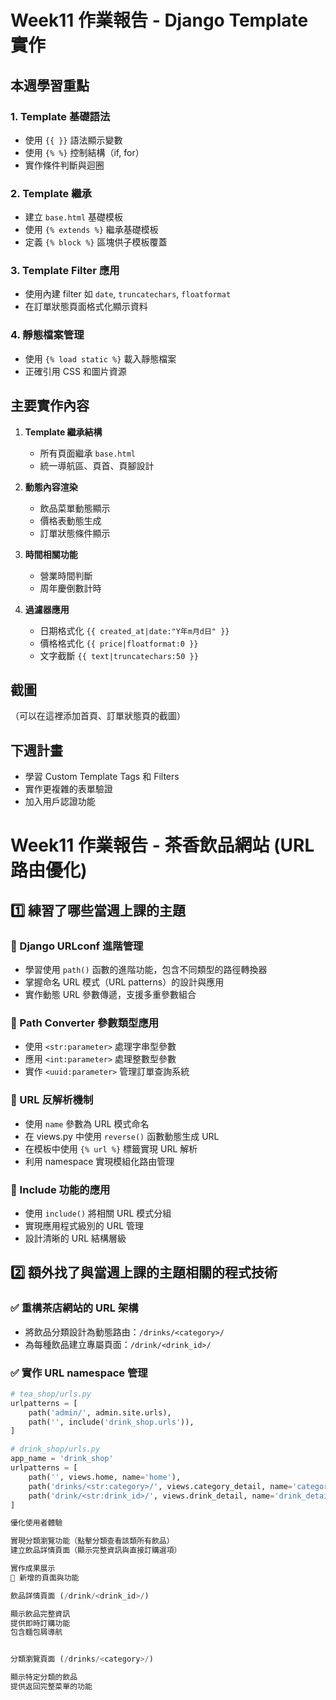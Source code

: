 # Week11 作業報告 - Django Template 實作

## 本週學習重點

### 1. Template 基礎語法
- 使用 `{{ }}` 語法顯示變數
- 使用 `{% %}` 控制結構（if, for）
- 實作條件判斷與迴圈

### 2. Template 繼承
- 建立 `base.html` 基礎模板
- 使用 `{% extends %}` 繼承基礎模板
- 定義 `{% block %}` 區塊供子模板覆蓋

### 3. Template Filter 應用
- 使用內建 filter 如 `date`, `truncatechars`, `floatformat`
- 在訂單狀態頁面格式化顯示資料

### 4. 靜態檔案管理
- 使用 `{% load static %}` 載入靜態檔案
- 正確引用 CSS 和圖片資源

## 主要實作內容

1. **Template 繼承結構**
   - 所有頁面繼承 `base.html`
   - 統一導航區、頁首、頁腳設計

2. **動態內容渲染**
   - 飲品菜單動態顯示
   - 價格表動態生成
   - 訂單狀態條件顯示

3. **時間相關功能**
   - 營業時間判斷
   - 周年慶倒數計時

4. **過濾器應用**
   - 日期格式化 `{{ created_at|date:"Y年m月d日" }}`
   - 價格格式化 `{{ price|floatformat:0 }}`
   - 文字截斷 `{{ text|truncatechars:50 }}`

## 截圖

（可以在這裡添加首頁、訂單狀態頁的截圖）

## 下週計畫

- 學習 Custom Template Tags 和 Filters
- 實作更複雜的表單驗證
- 加入用戶認證功能

# Week11 作業報告 - 茶香飲品網站 (URL 路由優化)

## 1️⃣ 練習了哪些當週上課的主題

### 🔹 Django URLconf 進階管理
- 學習使用 `path()` 函數的進階功能，包含不同類型的路徑轉換器
- 掌握命名 URL 模式（URL patterns）的設計與應用
- 實作動態 URL 參數傳遞，支援多重參數組合

### 🔹 Path Converter 參數類型應用
- 使用 `<str:parameter>` 處理字串型參數
- 應用 `<int:parameter>` 處理整數型參數
- 實作 `<uuid:parameter>` 管理訂單查詢系統

### 🔹 URL 反解析機制
- 使用 `name` 參數為 URL 模式命名
- 在 views.py 中使用 `reverse()` 函數動態生成 URL
- 在模板中使用 `{% url %}` 標籤實現 URL 解析
- 利用 namespace 實現模組化路由管理

### 🔹 Include 功能的應用
- 使用 `include()` 將相關 URL 模式分組
- 實現應用程式級別的 URL 管理
- 設計清晰的 URL 結構層級

## 2️⃣ 額外找了與當週上課的主題相關的程式技術

### ✅ 重構茶店網站的 URL 架構
- 將飲品分類設計為動態路由：`/drinks/<category>/`
- 為每種飲品建立專屬頁面：`/drink/<drink_id>/`

### ✅ 實作 URL namespace 管理
```python
# tea_shop/urls.py
urlpatterns = [
    path('admin/', admin.site.urls),
    path('', include('drink_shop.urls')),
]

# drink_shop/urls.py
app_name = 'drink_shop'
urlpatterns = [
    path('', views.home, name='home'),
    path('drinks/<str:category>/', views.category_detail, name='category_detail'),
    path('drink/<str:drink_id>/', views.drink_detail, name='drink_detail'),
]

優化使用者體驗

實現分類瀏覽功能（點擊分類查看該類所有飲品）
建立飲品詳情頁面（顯示完整資訊與直接訂購選項）

實作成果展示
📍 新增的頁面與功能

飲品詳情頁面 (/drink/<drink_id>/)

顯示飲品完整資訊
提供即時訂購功能
包含麵包屑導航


分類瀏覽頁面 (/drinks/<category>/)

顯示特定分類的飲品
提供返回完整菜單的功能
